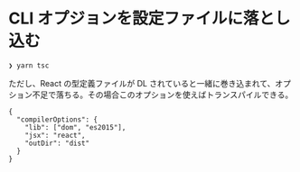 # CLI オプジョンを設定ファイルに落とし込む

```
❯ yarn tsc
```

ただし、React の型定義ファイルが DL されていると一緒に巻き込まれて、オプション不足で落ちる。その場合このオプションを使えばトランスパイルできる。

```
{
  "compilerOptions": {
    "lib": ["dom", "es2015"],
    "jsx": "react",
    "outDir": "dist"
  }
}
```
